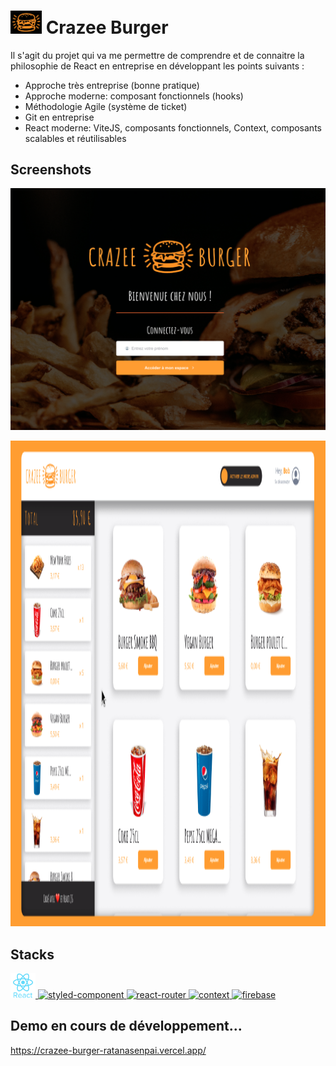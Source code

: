 # <img src="https://github.com/RatanaSenpai/crazee-burger/raw/main/Logo.png" alt="Logo Crazee Burger" width="50"/> Crazee Burger

Il s'agit du projet qui va me permettre de comprendre et de connaitre la philosophie de React en entreprise en développant les points suivants :

- Approche très entreprise (bonne pratique)
- Approche moderne: composant fonctionnels (hooks)
- Méthodologie Agile (système de ticket)
- Git en entreprise
- React moderne: ViteJS, composants fonctionnels, Context, composants scalables et réutilisables


## Screenshots

![Logo](https://github.com/RatanaSenpai/crazee-burger/blob/main/CrazeeBurger.png)

<img src="https://github.com/RatanaSenpai/crazee-burger/blob/main/CrazeeBurgerOrderPage.png" alt="" width="1012px" height="777px"/>



## Stacks
<p align="left"> <a href="https://reactjs.org/" target="_blank" rel="noreferrer"> <img src="https://raw.githubusercontent.com/devicons/devicon/master/icons/react/react-original-wordmark.svg" alt="react" width="40" height="40"/> </a>   <a href="https://git-scm.com/" target="_blank" rel="noreferrer"> <img src="https://www.styled-components.com/atom.png" alt="styled-component" width="40" height="40"/> </a>   <a href="https://reactjs.org/" target="_blank" rel="noreferrer"> <img src="https://brandeps.com/icon-download/R/React-router-icon-vector-01.svg" alt="react-router" width="40" height="40"/> </a>   <a href="https://reactjs.org/" target="_blank" rel="noreferrer"> <img src="https://media.graphassets.com/HXgqrsQTt5II98WBJPQ8" alt="context" width="40" height="40"/> </a>   <a href="https://firebase.google.com/" target="_blank" rel="noreferrer"> <img src="https://www.vectorlogo.zone/logos/firebase/firebase-icon.svg" alt="firebase" width="40" height="40"/> </a></p>


## Demo en cours de développement...

https://crazee-burger-ratanasenpai.vercel.app/
